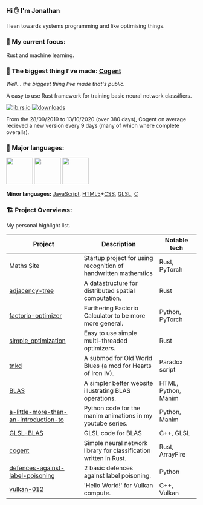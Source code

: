 ### Hi ✋ I'm Jonathan

I lean towards systems programming and like optimising things.

### 🔭 My current focus:

Rust and machine learning.

### 🌟 The biggest thing I've made: [Cogent](https://github.com/JonathanWoollett-Light/cogent)

*Well... the biggest thing I've made that's public.*

A easy to use Rust framework for training basic neural network classifiers.

[![lib.rs.io](https://img.shields.io/crates/v/cogent?color=blue&label=lib.rs)](https://lib.rs/crates/cogent)
[![downloads](https://img.shields.io/crates/d/cogent)](https://crates.io/crates/cogent)

From the 28/09/2019 to 13/10/2020 (over 380 days), Cogent on average recieved a new version every 9 days (many of which where complete overalls).

### 💬 Major languages:

<code><a href="https://www.rust-lang.org/"><img height="70" src="https://upload.wikimedia.org/wikipedia/commons/thumb/d/d5/Rust_programming_language_black_logo.svg/1200px-Rust_programming_language_black_logo.svg.png"></a></code> <!-- Rust -->
<code><img height="70" src="https://upload.wikimedia.org/wikipedia/commons/thumb/1/18/ISO_C%2B%2B_Logo.svg/800px-ISO_C%2B%2B_Logo.svg.png"></code> <!-- C++ -->
<code><a href="https://www.python.org/"><img height="70" src="https://upload.wikimedia.org/wikipedia/commons/thumb/c/c3/Python-logo-notext.svg/1024px-Python-logo-notext.svg.png"></a></code> <!-- Python -->

 **Minor languages:** [JavaScript](https://en.wikipedia.org/wiki/JavaScript), [HTML5](https://en.wikipedia.org/wiki/HTML5)+[CSS](https://en.wikipedia.org/wiki/CSS), [GLSL](https://en.wikipedia.org/wiki/OpenGL_Shading_Language), [C](https://en.wikipedia.org/wiki/C_(programming_language))

### 🏗️ Project Overviews:

My personal highlight list.

Project | Description | Notable tech
---|---|---
Maths Site | Startup project for using recognition of handwritten mathemtics | Rust, PyTorch |
[adjacency-tree](https://github.com/JonathanWoollett-Light/adjacency-tree) |  A datastructure for distributed spatial computation. | Rust
[factorio-optimizer](https://github.com/JonathanWoollett-Light/factorio-optimizer) | Furthering Factorio Calculator to be more more general. | Python, PyTorch
[simple_optimization](https://github.com/JonathanWoollett-Light/simple_optimization) | Easy to use simple multi-threaded optimizers. | Rust |
[tnkd](https://github.com/JonathanWoollett-Light/tnkd) | A submod for Old World Blues (a mod for Hearts of Iron IV). | Paradox script |
[BLAS](https://github.com/JonathanWoollett-Light/BLAS) | A simpler better website illustrating BLAS operations. | HTML, Python, Manim |
[a-little-more-than-an-introduction-to](https://github.com/JonathanWoollett-Light/a-little-more-than-an-introduction-to) | Python code for the manim animations in my youtube series.  | Python, Manim |
[GLSL-BLAS](https://github.com/JonathanWoollett-Light/GLSL-BLAS) | GLSL code for BLAS | C++, GLSL |
[cogent](https://github.com/JonathanWoollett-Light/cogent) |  Simple neural network library for classification written in Rust. | Rust, ArrayFire |
[defences-against-label-poisoning](https://github.com/JonathanWoollett-Light/defences-against-label-poisoning) | 2 basic defences against label poisoning. | Python |
[vulkan-012](https://github.com/JonathanWoollett-Light/vulkan-012) | 'Hello World!' for Vulkan compute. | C++, Vulkan |
